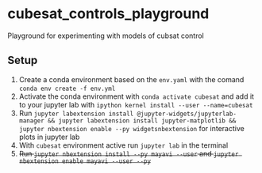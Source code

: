 # cubesat_controls_playground
Playground for experimenting with models of cubsat control 

## Setup
1. Create a conda environment based on the `env.yaml` with the comand `conda env create -f env.yml`
2. Activate the conda environment with `conda activate cubesat` and add it to your jupyter lab with `ipython kernel install --user --name=cubesat`
3. Run `jupyter labextension install @jupyter-widgets/jupyterlab-manager && jupyter labextension install jupyter-matplotlib && jupyter nbextension enable --py widgetsnbextension` for interactive plots in jupyter lab
4. With `cubesat` environment active run `jupyter lab` in the terminal
5. ~~Run `jupyter nbextension install --py mayavi --user` and `jupyter nbextension enable mayavi --user --py`~~

